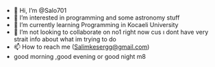 - 👋 Hi, I’m @Salo701
- 👀 I’m interested in programming and some astronomy stuff
- 🌱 I’m currently learning Programming in Kocaeli University
- 💞️ I’m not looking to collaborate on no1 right now cus ı dont have very strait info about what im trying to do
- 📫 How to reach me (Salimkesergg@gmail.com)
- good morning ,good evening or good night m8 

<!---
Salo701/Salo701 is a ✨ special ✨ repository because its `README.md` (this file) appears on your GitHub profile.
You can click the Preview link to take a look at your changes.
--->
